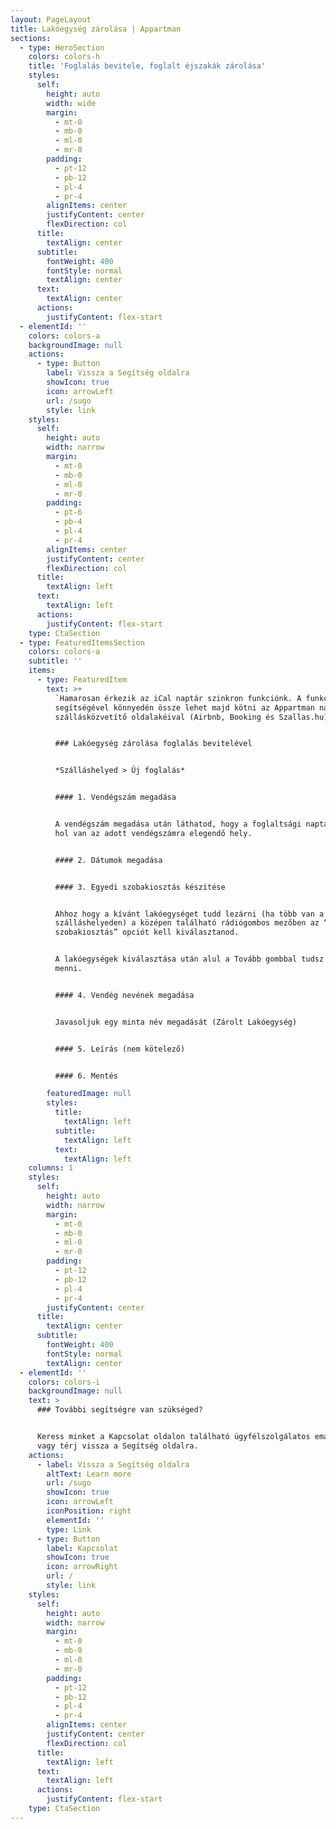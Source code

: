 ```yaml
---
layout: PageLayout
title: Lakóegység zárolása | Appartman
sections:
  - type: HeroSection
    colors: colors-h
    title: 'Foglalás bevitele, foglalt éjszakák zárolása'
    styles:
      self:
        height: auto
        width: wide
        margin:
          - mt-0
          - mb-0
          - ml-0
          - mr-0
        padding:
          - pt-12
          - pb-12
          - pl-4
          - pr-4
        alignItems: center
        justifyContent: center
        flexDirection: col
      title:
        textAlign: center
      subtitle:
        fontWeight: 400
        fontStyle: normal
        textAlign: center
      text:
        textAlign: center
      actions:
        justifyContent: flex-start
  - elementId: ''
    colors: colors-a
    backgroundImage: null
    actions:
      - type: Button
        label: Vissza a Segítség oldalra
        showIcon: true
        icon: arrowLeft
        url: /sugo
        style: link
    styles:
      self:
        height: auto
        width: narrow
        margin:
          - mt-0
          - mb-0
          - ml-0
          - mr-0
        padding:
          - pt-6
          - pb-4
          - pl-4
          - pr-4
        alignItems: center
        justifyContent: center
        flexDirection: col
      title:
        textAlign: left
      text:
        textAlign: left
      actions:
        justifyContent: flex-start
    type: CtaSection
  - type: FeaturedItemsSection
    colors: colors-a
    subtitle: ''
    items:
      - type: FeaturedItem
        text: >+
          `Hamarosan érkezik az iCal naptár szinkron funkciónk. A funkció
          segítségével könnyedén össze lehet majd kötni az Appartman naptárát a
          szállásközvetítő oldalakéival (Airbnb, Booking és Szallas.hu).`


          ### Lakóegység zárolása foglalás bevitelével


          *Szálláshelyed > Új foglalás*


          #### 1. Vendégszám megadása


          A vendégszám megadása után láthatod, hogy a foglaltsági naptár szerint
          hol van az adott vendégszámra elegendő hely.


          #### 2. Dátumok megadása


          #### 3. Egyedi szobakiosztás készítése


          Ahhoz hogy a kívánt lakóegységet tudd lezárni (ha több van a
          szálláshelyeden) a középen található rádiógombos mezőben az “Egyedi
          szobakiosztás” opciót kell kiválasztanod.


          A lakóegységek kiválasztása után alul a Tovább gombbal tudsz tovább
          menni.


          #### 4. Vendég nevének megadása


          Javasoljuk egy minta név megadását (Zárolt Lakóegység)


          #### 5. Leírás (nem kötelező)


          #### 6. Mentés

        featuredImage: null
        styles:
          title:
            textAlign: left
          subtitle:
            textAlign: left
          text:
            textAlign: left
    columns: 1
    styles:
      self:
        height: auto
        width: narrow
        margin:
          - mt-0
          - mb-0
          - ml-0
          - mr-0
        padding:
          - pt-12
          - pb-12
          - pl-4
          - pr-4
        justifyContent: center
      title:
        textAlign: center
      subtitle:
        fontWeight: 400
        fontStyle: normal
        textAlign: center
  - elementId: ''
    colors: colors-i
    backgroundImage: null
    text: >
      ### További segítségre van szükséged?


      Keress minket a Kapcsolat oldalon található ügyfélszolgálatos email címen,
      vagy térj vissza a Segítség oldalra.
    actions:
      - label: Vissza a Segítség oldalra
        altText: Learn more
        url: /sugo
        showIcon: true
        icon: arrowLeft
        iconPosition: right
        elementId: ''
        type: Link
      - type: Button
        label: Kapcsolat
        showIcon: true
        icon: arrowRight
        url: /
        style: link
    styles:
      self:
        height: auto
        width: narrow
        margin:
          - mt-0
          - mb-0
          - ml-0
          - mr-0
        padding:
          - pt-12
          - pb-12
          - pl-4
          - pr-4
        alignItems: center
        justifyContent: center
        flexDirection: col
      title:
        textAlign: left
      text:
        textAlign: left
      actions:
        justifyContent: flex-start
    type: CtaSection
---
```

